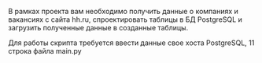 В рамках проекта вам необходимо получить данные о компаниях и вакансиях с сайта hh.ru, спроектировать таблицы в БД PostgreSQL и загрузить полученные данные в созданные таблицы.

Для работы скрипта требуется ввести данные свое хоста PostgreSQL, 11 строка файла main.py
